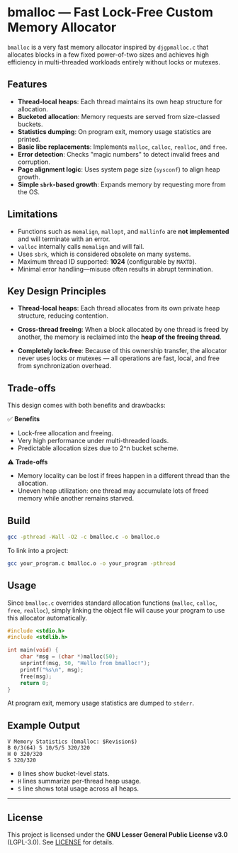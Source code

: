 # bmalloc — Fast Lock-Free Custom Memory Allocator

`bmalloc` is a very fast memory allocator inspired by `djgpmalloc.c` that allocates blocks in a few fixed power-of-two sizes and achieves high efficiency in multi-threaded workloads entirely without locks or mutexes.


## Features

* **Thread-local heaps**: Each thread maintains its own heap structure for allocation.
* **Bucketed allocation**: Memory requests are served from size-classed buckets.
* **Statistics dumping**: On program exit, memory usage statistics are printed.
* **Basic libc replacements**: Implements `malloc`, `calloc`, `realloc`, and `free`.
* **Error detection**: Checks "magic numbers" to detect invalid frees and corruption.
* **Page alignment logic**: Uses system page size (`sysconf`) to align heap growth.
* **Simple `sbrk`-based growth**: Expands memory by requesting more from the OS.


## Limitations

* Functions such as `memalign`, `mallopt`, and `mallinfo` are **not implemented** and will terminate with an error.
* `valloc` internally calls `memalign` and will fail.
* Uses `sbrk`, which is considered obsolete on many systems.
* Maximum thread ID supported: **1024** (configurable by `MAXTD`).
* Minimal error handling—misuse often results in abrupt termination.


## Key Design Principles

* **Thread-local heaps**:
  Each thread allocates from its own private heap structure, reducing contention.

* **Cross-thread freeing**:
  When a block allocated by one thread is freed by another, the memory is reclaimed into the **heap of the freeing thread**.

* **Completely lock-free**:
  Because of this ownership transfer, the allocator never uses locks or mutexes — all operations are fast, local, and free from synchronization overhead.


## Trade-offs

This design comes with both benefits and drawbacks:

✅ **Benefits**

* Lock-free allocation and freeing.
* Very high performance under multi-threaded loads.
* Predictable allocation sizes due to 2^n bucket scheme.

⚠️ **Trade-offs**

* Memory locality can be lost if frees happen in a different thread than the allocation.
* Uneven heap utilization: one thread may accumulate lots of freed memory while another remains starved.

## Build

```bash
gcc -pthread -Wall -O2 -c bmalloc.c -o bmalloc.o
```

To link into a project:

```bash
gcc your_program.c bmalloc.o -o your_program -pthread
```

## Usage

Since `bmalloc.c` overrides standard allocation functions (`malloc`, `calloc`, `free`, `realloc`), simply linking the object file will cause your program to use this allocator automatically.

```c
#include <stdio.h>
#include <stdlib.h>

int main(void) {
    char *msg = (char *)malloc(50);
    snprintf(msg, 50, "Hello from bmalloc!");
    printf("%s\n", msg);
    free(msg);
    return 0;
}
```

At program exit, memory usage statistics are dumped to `stderr`.

## Example Output

```
V Memory Statistics (bmalloc: $Revision$)
B 0/3(64) 5 10/5/5 320/320
H 0 320/320
S 320/320
```

* `B` lines show bucket-level stats.
* `H` lines summarize per-thread heap usage.
* `S` line shows total usage across all heaps.

---

## License

This project is licensed under the **GNU Lesser General Public License v3.0** (LGPL-3.0).
See [LICENSE](https://www.gnu.org/licenses/lgpl-3.0.html) for details.
